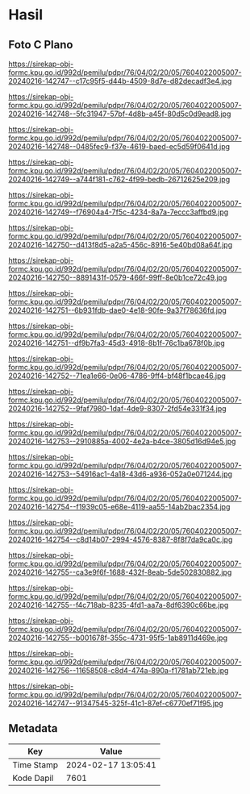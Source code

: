 # Hasil

## Foto C Plano

https://sirekap-obj-formc.kpu.go.id/992d/pemilu/pdpr/76/04/02/20/05/7604022005007-20240216-142747--c17c95f5-d44b-4509-8d7e-d82decadf3e4.jpg

https://sirekap-obj-formc.kpu.go.id/992d/pemilu/pdpr/76/04/02/20/05/7604022005007-20240216-142748--5fc31947-57bf-4d8b-a45f-80d5c0d9ead8.jpg

https://sirekap-obj-formc.kpu.go.id/992d/pemilu/pdpr/76/04/02/20/05/7604022005007-20240216-142748--0485fec9-f37e-4619-baed-ec5d59f0641d.jpg

https://sirekap-obj-formc.kpu.go.id/992d/pemilu/pdpr/76/04/02/20/05/7604022005007-20240216-142749--a744f181-c762-4f99-bedb-26712625e209.jpg

https://sirekap-obj-formc.kpu.go.id/992d/pemilu/pdpr/76/04/02/20/05/7604022005007-20240216-142749--f76904a4-7f5c-4234-8a7a-7eccc3affbd9.jpg

https://sirekap-obj-formc.kpu.go.id/992d/pemilu/pdpr/76/04/02/20/05/7604022005007-20240216-142750--d413f8d5-a2a5-456c-8916-5e40bd08a64f.jpg

https://sirekap-obj-formc.kpu.go.id/992d/pemilu/pdpr/76/04/02/20/05/7604022005007-20240216-142750--8891431f-0579-466f-99ff-8e0b1ce72c49.jpg

https://sirekap-obj-formc.kpu.go.id/992d/pemilu/pdpr/76/04/02/20/05/7604022005007-20240216-142751--6b931fdb-dae0-4e18-90fe-9a37f78636fd.jpg

https://sirekap-obj-formc.kpu.go.id/992d/pemilu/pdpr/76/04/02/20/05/7604022005007-20240216-142751--df9b7fa3-45d3-4918-8b1f-76c1ba678f0b.jpg

https://sirekap-obj-formc.kpu.go.id/992d/pemilu/pdpr/76/04/02/20/05/7604022005007-20240216-142752--71ea1e66-0e06-4786-9ff4-bf48f1bcae46.jpg

https://sirekap-obj-formc.kpu.go.id/992d/pemilu/pdpr/76/04/02/20/05/7604022005007-20240216-142752--9faf7980-1daf-4de9-8307-2fd54e331f34.jpg

https://sirekap-obj-formc.kpu.go.id/992d/pemilu/pdpr/76/04/02/20/05/7604022005007-20240216-142753--2910885a-4002-4e2a-b4ce-3805d16d94e5.jpg

https://sirekap-obj-formc.kpu.go.id/992d/pemilu/pdpr/76/04/02/20/05/7604022005007-20240216-142753--54916ac1-4a18-43d6-a936-052a0e071244.jpg

https://sirekap-obj-formc.kpu.go.id/992d/pemilu/pdpr/76/04/02/20/05/7604022005007-20240216-142754--f1939c05-e68e-4119-aa55-14ab2bac2354.jpg

https://sirekap-obj-formc.kpu.go.id/992d/pemilu/pdpr/76/04/02/20/05/7604022005007-20240216-142754--c8d14b07-2994-4576-8387-8f8f7da9ca0c.jpg

https://sirekap-obj-formc.kpu.go.id/992d/pemilu/pdpr/76/04/02/20/05/7604022005007-20240216-142755--ca3e9f6f-1688-432f-8eab-5de502830882.jpg

https://sirekap-obj-formc.kpu.go.id/992d/pemilu/pdpr/76/04/02/20/05/7604022005007-20240216-142755--f4c718ab-8235-4fd1-aa7a-8df6390c66be.jpg

https://sirekap-obj-formc.kpu.go.id/992d/pemilu/pdpr/76/04/02/20/05/7604022005007-20240216-142755--b001678f-355c-4731-95f5-1ab8911d469e.jpg

https://sirekap-obj-formc.kpu.go.id/992d/pemilu/pdpr/76/04/02/20/05/7604022005007-20240216-142756--11658508-c8d4-474a-890a-f1781ab721eb.jpg

https://sirekap-obj-formc.kpu.go.id/992d/pemilu/pdpr/76/04/02/20/05/7604022005007-20240216-142747--91347545-325f-41c1-87ef-c6770ef71f95.jpg


## Metadata

| Key        | Value               |
| ---------- | ------------------- |
| Time Stamp | 2024-02-17 13:05:41 |
| Kode Dapil | 7601                |



